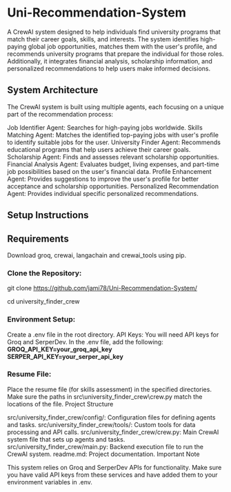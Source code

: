 # Uni-Recommendation-System

A CrewAI system designed to help individuals find university programs that match their career goals, skills, and interests. The system identifies high-paying global job opportunities, matches them with the user's profile, and recommends university programs that prepare the individual for those roles. Additionally, it integrates financial analysis, scholarship information, and personalized recommendations to help users make informed decisions.

## System Architecture

The CrewAI system is built using multiple agents, each focusing on a unique part of the recommendation process:

Job Identifier Agent: Searches for high-paying jobs worldwide.
Skills Matching Agent: Matches the identified top-paying jobs with user's profile to identify suitable jobs for the user.
University Finder Agent: Recommends educational programs that help users achieve their career goals.
Scholarship Agent: Finds and assesses relevant scholarship opportunities.
Financial Analysis Agent: Evaluates budget, living expenses, and part-time job possibilities based on the user's financial data.
Profile Enhancement Agent: Provides suggestions to improve the user's profile for better acceptance and scholarship opportunities.
Personalized Recommendation Agent: Provides individual specific personalized recommendations.

## Setup Instructions
## Requirements
Download groq, crewai, langachain and crewai_tools using pip.

### Clone the Repository:
git clone https://github.com/jami78/Uni-Recommendation-System/

cd university_finder_crew

### Environment Setup:

Create a .env file in the root directory.
API Keys: You will need API keys for Groq and SerperDev.
In the .env file, add the following:
**GROQ_API_KEY=your_groq_api_key**
**SERPER_API_KEY=your_serper_api_key**

### Resume File:

Place the resume file (for skills assessment) in the specified directories.
Make sure the paths in src\university_finder_crew\crew.py match the locations of the file.
Project Structure

src/university_finder_crew/config/: Configuration files for defining agents and tasks.
src/university_finder_crew/tools/: Custom tools for data processing and API calls.
src/university_finder_crew/crew.py: Main CrewAI system file that sets up agents and tasks.
src/university_finder_crew/main.py: Backend execution file to run the CrewAI system.
readme.md: Project documentation.
Important Note

This system relies on Groq and SerperDev APIs for functionality. Make sure you have valid API keys from these services and have added them to your environment variables in .env.

